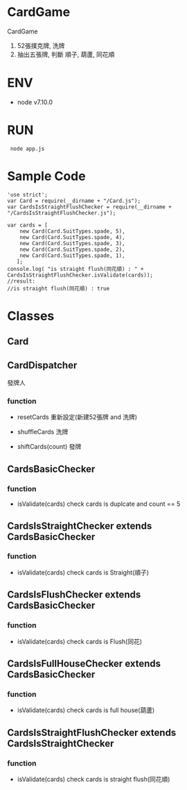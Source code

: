 # CardGame
CardGame
1. 52張撲克牌, 洗牌
2. 抽出五張牌, 判斷 順子, 葫蘆, 同花順

# ENV
- node v7.10.0 

# RUN
``` node app.js```

# Sample Code
```
'use strict';
var Card = require(__dirname + "/Card.js");
var CardsIsStraightFlushChecker = require(__dirname + "/CardsIsStraightFlushChecker.js");

var cards = [
	new Card(Card.SuitTypes.spade, 5),
	new Card(Card.SuitTypes.spade, 4),
	new Card(Card.SuitTypes.spade, 3),
	new Card(Card.SuitTypes.spade, 2),
	new Card(Card.SuitTypes.spade, 1),
   ];
console.log( "is straight flush(同花順) : " + CardsIsStraightFlushChecker.isValidate(cards));
//result:
//is straight flush(同花順) : true
```

# Classes
## Card

## CardDispatcher
發牌人
### function 
- resetCards
重新設定(新建52張牌 and 洗牌)

- shuffleCards
洗牌

- shiftCards(count)
發牌

## CardsBasicChecker
### function 
- isValidate(cards)
check cards is duplcate and count == 5

## CardsIsStraightChecker extends CardsBasicChecker
### function 
- isValidate(cards)
check cards is Straight(順子)


## CardsIsFlushChecker extends CardsBasicChecker
### function 
- isValidate(cards)
check cards is Flush(同花)

## CardsIsFullHouseChecker extends CardsBasicChecker
### function 
- isValidate(cards)
check cards is full house(葫蘆)

## CardsIsStraightFlushChecker extends CardsIsStraightChecker
### function 
- isValidate(cards)
check cards is straight flush(同花順)


